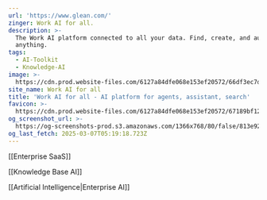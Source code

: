 ```yaml
---
url: 'https://www.glean.com/'
zinger: Work AI for all.
description: >-
  The Work AI platform connected to all your data. Find, create, and automate
  anything.
tags:
  - AI-Toolkit
  - Knowledge-AI
image: >-
  https://cdn.prod.website-files.com/6127a84dfe068e153ef20572/66df3ec7d95ad78e65888721_Website%20preview%20card.webp
site_name: Work AI for all
title: 'Work AI for all - AI platform for agents, assistant, search'
favicon: >-
  https://cdn.prod.website-files.com/6127a84dfe068e153ef20572/67189bf127c626679a308b22_32x32%20Glean%20Favicon.png
og_screenshot_url: >-
  https://og-screenshots-prod.s3.amazonaws.com/1366x768/80/false/813e921aa03baca49fc561766f4b3c788522f4c6b184c51c76d6ce09e4412b4b.jpeg
og_last_fetch: 2025-03-07T05:19:18.723Z
---
```

[[Enterprise SaaS]]

[[Knowledge Base AI]]

[[Artificial Intelligence|Enterprise AI]]
